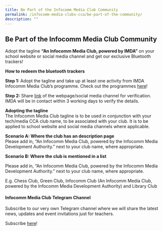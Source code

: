 ```yaml
---
title: Be Part of the Infocomm Media Club Community
permalink: /infocomm-media-clubs-cca/be-part-of-the-community/
description: ""
---
```

## Be Part of the Infocomm Media Club Community

Adopt the tagline **“An Infocomm Media Club, powered by IMDA”** on your school website or social media channel and get our exclusive Bluetooth trackers! 

**How to redeem the bluetooth trackers**  

**Step 1:** Adopt the tagline and take up at least one activity from IMDA Infocomm Media Club’s programme. Check out the programmes [here](https://codesg.imda.gov.sg/infocomm-media-clubs/)!

**Step 2:** Share [link](https://go.gov.sg/imc-tokens-redemption) of the webpage/social media channel for verification. IMDA will be in contact within 3 working days to verify the details.

**Adopting the tagline**
<br>
The Infocomm Media Club tagline is to be used in conjunction with your tech/media CCA club name, to be associated with your club. It is to be applied to school website and social media channels where applicable. 

**Scenario A: Where the club has an description page**
<br>
Please add in, “An Infocomm Media Club, powered by the Infocomm Media Development Authority.” next to your club name, where appropriate.

**Scenario B: Where the club is mentioned in a list**

Please add in, “An Infocomm Media Club, powered by the Infocomm Media Development Authority.” next to your club name, where appropriate.<br>


E.g. Chess Club, Green Club, Infocomm Club (An Infocomm Media Club, powered by the Infocomm Media Development Authority) and Library Club

#### Infocomm Media Club Telegram Channel

Subscribe to our very own Telegram channel where we will share the latest news, updates and event invitations just for teachers.

Subscribe [here](https://go.gov.sg/imda-imc-telegram-channel)!